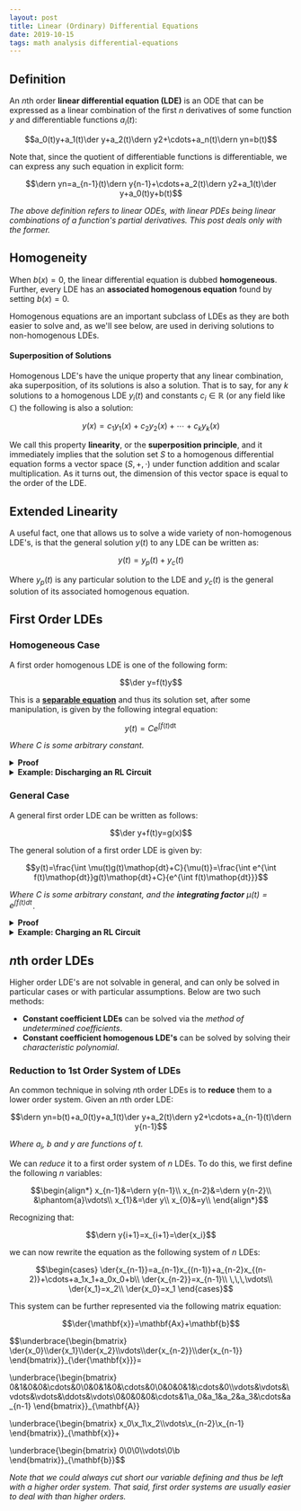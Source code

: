 ```yaml
---
layout: post
title: Linear (Ordinary) Differential Equations
date: 2019-10-15
tags: math analysis differential-equations
---
```

<!-- original date: 2018-05-28 -->

## Definition
An $n$th order **linear differential equation (LDE)** is an ODE that can be expressed as a linear combination of the first $n$ derivatives of some function $y$ and differentiable functions $a_i(t)$:
$\newcommand{\der}[2][t]{\frac{d#2}{d#1}}\newcommand{\dern}[3][t]{\frac{d^{#3}#2}{d#1^{#3}}}$

$$a_0(t)y+a_1(t)\der y+a_2(t)\dern y2+\cdots+a_n(t)\dern yn=b(t)$$

Note that, since the quotient of differentiable functions is differentiable, we can express any such equation in explicit form:

$$\dern yn=a_{n-1}(t)\dern y{n-1}+\cdots+a_2(t)\dern y2+a_1(t)\der y+a_0(t)y+b(t)$$

*The above definition refers to linear ODEs, with linear PDEs being linear combinations of a function's partial derivatives. This post deals only with the former.*

<!--more-->

<!-- #### Explicit or Implicit (All ODEs)

#### Particular vs. General Solutions (All ODEs)
n initial conditions, general, particular -->

## Homogeneity
When $b(x)=0$, the linear differential equation is dubbed **homogeneous**. Further, every LDE has an **associated homogenous equation** found by setting $b(x)=0$.

Homogenous equations are an important subclass of LDEs as they are both easier to solve and, as we'll see below, are used in deriving solutions to non-homogenous LDEs.

#### Superposition of Solutions
Homogenous LDE's have the unique property that any linear combination, aka superposition, of its solutions is also a solution. That is to say, for any $k$ solutions to a homogenous LDE $y_i(t)$ and constants $c_i\in\mathbb R$ (or any field like $\mathbb C$) the following is also a solution:

$$y(x)=c_1y_1(x)+c_2y_2(x)+\cdots+c_ky_k(x)$$

We call this property **linearity**, or the **superposition principle**, and it immediately implies that the solution set $S$ to a homogenous differential equation forms a vector space $(S,+,\cdot)$ under function addition and scalar multiplication. As it turns out, the dimension of this vector space is equal to the order of the LDE.

## Extended Linearity
A useful fact, one that allows us to solve a wide variety of non-homogenous LDE's, is that the general solution $y(t)$ to any LDE can be written as:

$$y(t)=y_p(t)+y_c(t)$$

Where $y_p(t)$ is any particular solution to the LDE and $y_c(t)$ is the general solution of its associated homogenous equation.

## First Order LDEs
### Homogeneous Case
A first order homogenous LDE is one of the following form:

$$\der y=f(t)y$$

This is a [**separable equation**](/separable-equations) and thus its solution set, after some manipulation, is given by the following integral equation:

$$y(t)=Ce^{\int f(t)\mathop{dt}}$$

*Where $C$ is some arbitrary constant.*

<details><summary><strong>Proof</strong></summary>
The ODE $\der y=f(t)y$ is separable, and so its equilibrium solutions are given by the roots of $y$, which is just $y=0$. The non-equilibrium solutions are given by:
$$\begin{align*}
\der y&=f(t)y\tag{homogenous LDE}\\
\int\frac{dy}{y}&=\int f(t)\mathop{dt}\tag{separable ODE}\\
\ln y&=\int f(t)\mathop{dt} + C_1\tag{integration}\\
y&=e^{\int f(t)\mathop{dt} + C_1}\tag{exponentiation}\\
y&=C_2e^{\int f(t)\mathop{dt}}\\
\end{align*}$$

Notice that $C_2$ is a strictly positive constant over the reals (and non-zero over the complex numbers), but when we let it equal $0$ we arrive at the sole equilibrium solution. As such, the general solution to the LDE is the following indexed by an arbitrary constant $C$:

$$\boxed{y=Ce^{\int f(t)\mathop{dt}}}$$
</details>

<details><summary><strong>Example: Discharging an RL Circuit</strong></summary>
A real world example of a homogenous first order LDE with constant coefficients can be found in considering the current in an RL circuit after it has been fully charged and the source of emf has been removed. The circuit will then  discharge as given by <b>Kirchhoff's loop law</b>:

$$-IR-L\dfrac{dI}{dt}=0$$

We can rearrange the first order homogeneous LDE above as so:

$$\der I = -\frac{R}{L}I$$

And so our general solution is simply:

$$\begin{align}
I(t)&=C_1e^{\int -R/L\mathop{dt}}\\
&=C_2e^{-Rt/L}
\end{align}$$

Recall that the RL circuit is initially fully charged, i.e $I(0)=\frac{\mathcal{E}}{R}$ (see charging example below). With this initial condition, we can solve for a particular $C_2$:

$$\begin{align}
\frac{\mathcal{E}}{R}&=C_2e^{-R(0)/L}\\
&=C_2e^0\\
&=C_2
\end{align}$$

Plugging this back into our general solution, we can conclude that the current $I(t)$ of a fully charged discharing RL circuit is given by:

$$\boxed{I(t)=\frac{\mathcal{E}}{R}e^{-Rt/L}}$$
</details>

<!-- The above equation is the **general solution** to any given first order homogeneous LDE. To arrive at a **particular solution**, that is solve for the constant $C$, one would need to be given an **initial condition** (i.e some pair $(x,y)$ on the function). -->

### General Case
A general first order LDE can be written as follows:

$$\der y+f(t)y=g(x)$$

The general solution of a first order LDE is given by:

$$y(t)=\frac{\int \mu(t)g(t)\mathop{dt}+C}{\mu(t)}=\frac{\int e^{\int f(t)\mathop{dt}}g(t)\mathop{dt}+C}{e^{\int f(t)\mathop{dt}}}$$

*Where $C$ is some arbitrary constant, and the **integrating factor** $\mu(t)=e^{\int f(t)\mathop{dt}}$.*

<details><summary><strong>Proof</strong></summary>
I'll do it later.
</details>

<details><summary><strong>Example: Charging an RL Circuit</strong></summary>
A real world example of a general first order LDE with constant coefficients can be found in considering the current of an RL circuit, which is given by Kirchhoff's loop law:

$$\mathcal{E}-IR-L\dfrac{dI}{dt}=0$$

<p><i>Where emf $\mathcal{E}$ and current $I$ are functions of time $t$, and resistance $R$ and inductance $L$ are constants.</i></p>

<p>Rearranging the terms and isolating, we can put it in a more familiar form:</p>

$$\dfrac{dI}{dt}+\frac{R}{L}I=\frac{\mathcal{E}}{L}$$

To solve this first order LDE, we first compute the integrating factor:

$$\mu(t)=e^{\int R/L\;dt}=Ce^{Rt/L}$$

Plugging this into our general formula and simplifying we find the following general solution:
$$\begin{align}
I(t)&=\frac{\int \mu(t)g(t)\mathop{dt}+C_1}{\mu(t)}\\
&=\frac{\frac{C\int e^{Rt/L}\mathcal{E}}{L}\mathop{dt}+C_1}{Ce^{Rt/L}}\\
&=\frac{\frac{\mathcal{E}}{L}\int e^{Rt/L}\mathop{dt}+C_2}{e^{Rt/L}}\\
&=\frac{\mathcal{E}e^{Rt/L}+C_3}{Re^{Rt/L}}
\end{align}$$

If we assume the current is intially 0, i.e. $I(0)=0$, we can solve for $C_3$:

$$\begin{align}
0&=\frac{\mathcal{E}e^{R(0)/L}+C_3}{Re^{R(0)/L}}\\
&=\frac{\mathcal{E}e^0+C_3}{Re^0}\\
&=\frac{\mathcal{E}+C_3}{R}\\
\rightarrow C_3&=-\mathcal{E}
\end{align}$$

Plugging this back into our general solution we finally arrive at our particular solution:

$$\begin{align}
I(t)&=\frac{\mathcal{E}e^{Rt/L}-\mathcal{E}}{Re^{Rt/L}}\\
&=\frac{\mathcal{E}}{R}\left(\frac{e^{Rt/L}-1}{e^{Rt/L}}\right)\\
&=\frac{\mathcal{E}}{R}\left(1-e^{-Rt/L}\right)
\end{align}$$

And so, we can conclude that the current $I(t)$ in an RL circuit as a function of time is given by:

$$\boxed{I(t)=\frac{\mathcal{E}}{R}\left(1-e^{-Rt/L}\right)}$$

As a side note, notice that as time increases the current asymptotes. In particular we have:

$$\begin{align}
\lim_{t\rightarrow\infty}{I(t)}&=\lim_{t\rightarrow\infty}\frac{\mathcal{E}}{R}\left(1-e^{-Rt/L}\right)\\
&=\lim_{t\rightarrow\infty}\frac{\mathcal{E}}{R}\left(1-\frac{1}{e^{Rt/L}}\right)\\
&=\frac{\mathcal{E}}{R}\left(1-0\right)\\
&=\frac{\mathcal{E}}{R}
\end{align}$$
</details>

<!-- ## Second Order Solution

### Homogeneous w/ Constant Coefficients

<details><summary><strong>Proof</strong></summary>
</details>

#### Real Roots
#### Complex Roots
#### Multiplicity of Roots -->

## $n$th order LDEs
Higher order LDE's are not solvable in general, and can only be solved in particular cases or with particular assumptions. Below are two such methods:

- **Constant coefficient LDEs** can be solved via the *method of undetermined coefficients*.
- **Constant coefficient homogenous LDE's** can be solved by solving their *characteristic polynomial*.

<!-- One such example are homogenous LDE's with constant coefficients, which can be solved in a manner similar to that of the second order case detailed in the previous section. -->

### Reduction to 1st Order System of LDEs
An common technique in solving $n$th order LDEs is to **reduce** them to a lower order system. Given an $n$th order LDE:

$$\dern yn=b(t)+a_0(t)y+a_1(t)\der y+a_2(t)\dern y2+\cdots+a_{n-1}(t)\dern y{n-1}$$

*Where $a_i$, $b$ and $y$ are functions of $t$.*

We can *reduce* it to a first order system of $n$ LDEs. To do this, we first define the following $n$ variables:

$$\begin{align*}
x_{n-1}&=\dern y{n-1}\\
x_{n-2}&=\dern y{n-2}\\
&\phantom{a}\vdots\\
x_{1}&=\der y\\
x_{0}&=y\\
\end{align*}$$

Recognizing that:

$$\dern y{i+1}=x_{i+1}=\der{x_i}$$

we can now rewrite the equation as the following system of $n$ LDEs:

$$\begin{cases}
\der{x_{n-1}}=a_{n-1}x_{(n-1)}+a_{n-2}x_{(n-2)}+\cdots+a_1x_1+a_0x_0+b\\
\der{x_{n-2}}=x_{n-1}\\
\,\,\,\vdots\\
\der{x_1}=x_2\\
\der{x_0}=x_1
\end{cases}$$

This system can be further represented via the following matrix equation:

$$\der{\mathbf{x}}=\mathbf{Ax}+\mathbf{b}$$

$$\underbrace{\begin{bmatrix}
\der{x_0}\\\der{x_1}\\\der{x_2}\\\vdots\\\der{x_{n-2}}\\\der{x_{n-1}}
\end{bmatrix}}_{\der{\mathbf{x}}}=

\underbrace{\begin{bmatrix}
0&1&0&0&\cdots&0\\0&0&1&0&\cdots&0\\0&0&0&1&\cdots&0\\\vdots&\vdots&\vdots&\vdots&\ddots&\vdots\\0&0&0&0&\cdots&1\\a_0&a_1&a_2&a_3&\cdots&a_{n-1}
\end{bmatrix}}_{\mathbf{A}}

\underbrace{\begin{bmatrix}
x_0\\x_1\\x_2\\\vdots\\x_{n-2}\\x_{n-1}
\end{bmatrix}}_{\mathbf{x}}+

\underbrace{\begin{bmatrix}
0\\0\\0\\\vdots\\0\\b
\end{bmatrix}}_{\mathbf{b}}$$

*Note that we could always cut short our variable defining and thus be left with a higher order system. That said, first order systems are usually easier to deal with than higher orders.*